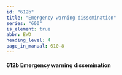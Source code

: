 ```yaml
---
id: "612b"
title: "Emergency warning dissemination"
series: "600"
is_element: true
abbr: EWD
heading_level: 4
page_in_manual: 610-8
---
```


#### 612b Emergency warning dissemination